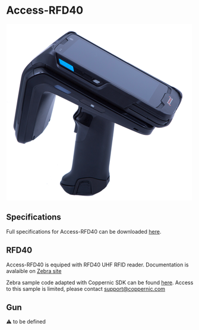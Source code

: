 Access-RFD40
======

![](/img/devices/access-rfd40.png)

Specifications
--------------

Full specifications for Access-RFD40 can be downloaded [here](https://www.coppernic.fr/en/documentations/).

RFD40
----------------

Access-RFD40 is equiped with RFD40 UHF RFID reader. Documentation is avalaible on [Zebra site](https://www.zebra.com/gb/en/products/rfid/rfid-handhelds/rfd40.html)

Zebra sample code adapted with Coppernic SDK can be found [here](https://gitlab.com/Coppernic/Android/External/123rfid_mobile). Access to this sample is limited, please contact support@coppernic.com

Gun
-----------
:warning: to be defined
